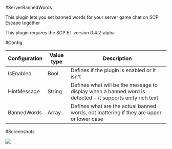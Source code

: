 #ServerBannedWords

This plugin lets you set banned words for your server game chat on SCP Escape together

This plugin requires the SCP ET version 0.4.2-alpha

#Config

| Configuration | Value type | Description                                                                                              |
|---------------|------------|----------------------------------------------------------------------------------------------------------|
| IsEnabled     | Bool       | Defines if the plugin is enabled or it isn't                                                             |
| HintMessage   | String     | Defines what will be the message to display when a banned word is detected - it supports unity rich text |
| BannedWords   | Array      | Defines what are the actual banned words, not mattering if they are upper or lower case                  |

#Screenshots

![](https://cdn.discordapp.com/attachments/864208157189079050/957101497051660328/Captura_de_pantalla_2022-03-26_023855.png?size=4096)

